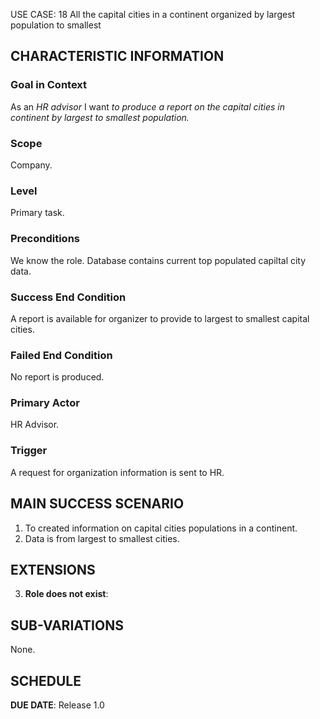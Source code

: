 USE CASE: 18 All the capital cities in a continent organized by largest population to smallest

## CHARACTERISTIC INFORMATION

### Goal in Context

As an *HR advisor* I want *to produce a report on the capital cities in continent by largest to smallest population.*

### Scope

Company.

### Level

Primary task.

### Preconditions

We know the role. Database contains current top populated capiltal city data.

### Success End Condition

A report is available for organizer to provide to largest to smallest capital cities.

### Failed End Condition

No report is produced.

### Primary Actor

HR Advisor.

### Trigger

A request for organization information is sent to HR.

## MAIN SUCCESS SCENARIO

1. To created information on capital cities populations in a continent.
2. Data is from largest to smallest cities.

## EXTENSIONS

3. **Role does not exist**:

## SUB-VARIATIONS

None.

## SCHEDULE

**DUE DATE**: Release 1.0